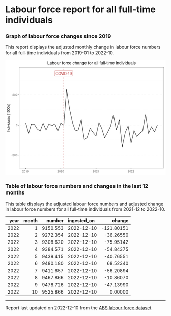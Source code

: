 Labour force report for all full-time individuals
================

### Graph of labour force changes since 2019

This report displays the adjusted monthly change in labour force numbers
for all full-time individuals from 2019-01 to 2022-10.

![](all_full-time_report_files/figure-gfm/unnamed-chunk-2-1.png)<!-- -->

### Table of labour force numbers and changes in the last 12 months

This table displays the adjusted labour force numbers and adjusted
change in labour force numbers for all full-time individuals from
2021-12 to 2022-10.

| year | month |   number | ingested_on |     change |
|-----:|------:|---------:|:------------|-----------:|
| 2022 |     1 | 9150.553 | 2022-12-10  | -121.80151 |
| 2022 |     2 | 9272.354 | 2022-12-10  |  -36.26550 |
| 2022 |     3 | 9308.620 | 2022-12-10  |  -75.95142 |
| 2022 |     4 | 9384.571 | 2022-12-10  |  -54.84375 |
| 2022 |     5 | 9439.415 | 2022-12-10  |  -40.76551 |
| 2022 |     6 | 9480.180 | 2022-12-10  |   68.52340 |
| 2022 |     7 | 9411.657 | 2022-12-10  |  -56.20894 |
| 2022 |     8 | 9467.866 | 2022-12-10  |  -10.86070 |
| 2022 |     9 | 9478.726 | 2022-12-10  |  -47.13990 |
| 2022 |    10 | 9525.866 | 2022-12-10  |    0.00000 |

------------------------------------------------------------------------

Report last updated on 2022-12-10 from the [ABS labour force
dataset](https://www.abs.gov.au/statistics/labour/employment-and-unemployment/labour-force-australia/latest-release)
